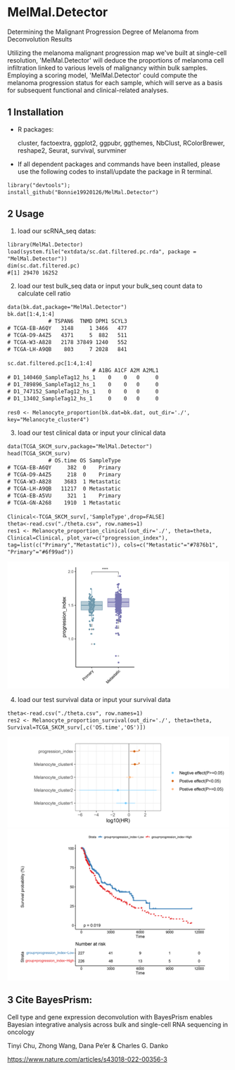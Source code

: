 # MelMal.Detector

Determining the Malignant Progression Degree of Melanoma from Deconvolution Results

Utilizing the melanoma malignant progression map we've built at single-cell resolution, 'MelMal.Detector' will deduce the proportions of melanoma cell infiltration linked to various levels of malignancy within bulk samples. Employing a scoring model, 'MelMal.Detector' could compute the melanoma progression status for each sample, which will serve as a basis for subsequent functional and clinical-related analyses.


1 Installation
---------------

* R packages:
	
	cluster, factoextra, ggplot2, ggpubr, ggthemes, NbClust, RColorBrewer, reshape2, Seurat, survival, survminer

* If all dependent packages and commands have been installed, please use the following codes to install/update the package in R terminal. 

```````
library("devtools");
install_github("Bonnie19920126/MelMal.Detector")
```````


2 Usage
----------

1) load our scRNA_seq datas:
```````
library(MelMal.Detector)
load(system.file("extdata/sc.dat.filtered.pc.rda", package = "MelMal.Detector"))
dim(sc.dat.filtered.pc)
#[1] 29470 16252
```````

2) load our test bulk_seq data or input your bulk_seq count data to calculate cell ratio
```````
data(bk.dat,package="MelMal.Detector")
bk.dat[1:4,1:4]
             # TSPAN6  TNMD DPM1 SCYL3
# TCGA-EB-A6QY   3148     1 3466   477
# TCGA-D9-A4Z5   4371     5  882   511
# TCGA-W3-A828   2178 37849 1240   552
# TCGA-LH-A9QB    803     7 2028   841

sc.dat.filtered.pc[1:4,1:4]
                           # A1BG A1CF A2M A2ML1
# D1_140460_SampleTag12_hs_1    0    0   0     0
# D1_789896_SampleTag12_hs_1    0    0   0     0
# D1_747152_SampleTag12_hs_1    0    0   0     0
# D1_13402_SampleTag12_hs_1     0    0   0     0

res0 <- Melanocyte_proportion(bk.dat=bk.dat, out_dir='./', key="Melanocyte_cluster4")
```````

3) load our test clinical data or input your clinical data
```````
data(TCGA_SKCM_surv,package="MelMal.Detector")
head(TCGA_SKCM_surv)
             # OS.time OS SampleType
# TCGA-EB-A6QY     382  0    Primary
# TCGA-D9-A4Z5     218  0    Primary
# TCGA-W3-A828    3683  1 Metastatic
# TCGA-LH-A9QB   11217  0 Metastatic
# TCGA-EB-A5VU     321  1    Primary
# TCGA-GN-A268    1910  1 Metastatic

Clinical<-TCGA_SKCM_surv[,'SampleType',drop=FALSE]
theta<-read.csv("./theta.csv", row.names=1)
res1 <- Melanocyte_proportion_clinical(out_dir='./', theta=theta, Clinical=Clinical, plot_var=c("progression_index"), tag=list(c("Primary","Metastatic")), cols=c("Metastatic"="#7876b1", "Primary"="#6f99ad"))  
```````

<img src="inst/extdata/SampleType_boxplot.png">

4) load our test survival data or input your survival data
```````
theta<-read.csv("./theta.csv", row.names=1)
res2 <- Melanocyte_proportion_survival(out_dir='./', theta=theta, Survival=TCGA_SKCM_surv[,c('OS.time','OS')])
```````

<img src="inst/extdata/OS.time_HR.png">

<img src="inst/extdata/OS.time_progression_group.png">


3 Cite BayesPrism:
-----------

Cell type and gene expression deconvolution with BayesPrism enables Bayesian integrative analysis across bulk and single-cell RNA sequencing in oncology

Tinyi Chu, Zhong Wang, Dana Pe’er & Charles G. Danko 

https://www.nature.com/articles/s43018-022-00356-3

